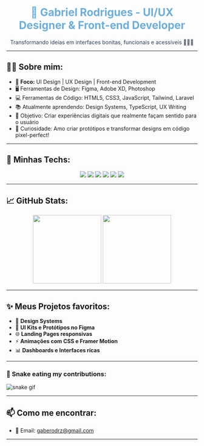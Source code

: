 <h1 align="center" style="color:#6CAEDD;">🎨 Gabriel Rodrigues - UI/UX Designer & Front-end Developer</h1>

<p align="center" style="color:#2E3A59;">
  Transformando ideias em interfaces bonitas, funcionais e acessíveis 👨‍💻✨
</p>

---

## 🧑‍💻 Sobre mim:

- 🎨 **Foco:** UI Design | UX Design | Front-end Development
- 🖥️ Ferramentas de Design: Figma, Adobe XD, Photoshop
- 💻 Ferramentas de Código: HTML5, CSS3, JavaScript, Tailwind, Laravel
- 📚 Atualmente aprendendo: Design Systems, TypeScript, UX Writing
- 🎯 Objetivo: Criar experiências digitais que realmente façam sentido para o usuário
- 🎨 Curiosidade: Amo criar protótipos e transformar designs em código pixel-perfect!

---

## 🚀 Minhas Techs:

<div align="center">
  <img src="https://img.shields.io/badge/HTML5-E44D26?style=for-the-badge&logo=html5&logoColor=white"/>
  <img src="https://img.shields.io/badge/CSS3-1572B6?style=for-the-badge&logo=css3&logoColor=white"/>
  <img src="https://img.shields.io/badge/JavaScript-F7DF1E?style=for-the-badge&logo=javascript&logoColor=black"/>
  <img src="https://img.shields.io/badge/Tailwind-38B2AC?style=for-the-badge&logo=tailwindcss&logoColor=white"/>
  <img src="https://img.shields.io/badge/Figma-D9B68B?style=for-the-badge&logo=figma&logoColor=black"/>
  <img src="https://img.shields.io/badge/Laravel-F29CA3?style=for-the-badge&logo=laravel&logoColor=white"/>
</div>

---

## 📈 GitHub Stats:

<div align="center">
  <img height="180em" src="https://github-readme-stats.vercel.app/api?username=gabrielrodrz&show_icons=true&theme=calm"/>
  <img height="180em" src="https://github-readme-stats.vercel.app/api/top-langs/?username=gabrielrodrz&layout=compact&theme=calm"/>
</div>

---

## ✨ Meus Projetos favoritos:

- 🎨 **Design Systems**
- 📱 **UI Kits e Protótipos no Figma**
- 🌐 **Landing Pages responsivas**
- ⚡ **Animações com CSS e Framer Motion**
- 📊 **Dashboards e Interfaces ricas**

---

### 🐍 Snake eating my contributions:

![snake gif]([https://github.com/GabrielRodrz/GabrielRodrz/dist/github-contribution-grid-snake.gif](https://github.com/GabrielRodrz/GabrielRodrz/blob/main/dist/github-contribution-grid-snake.svg))



---

## 📫 Como me encontrar:

- 📧 Email: gaberodrz@gmail.com

---

